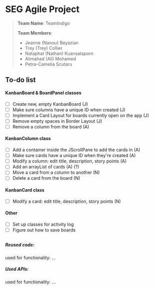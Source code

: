 
# SEG Agile Project

> **Team Name**: TeamIndigo
>
> **Team Members**: 
>  - Jeanne (Nanou) Beyazian
>  - Trey (Trey) Collier
>  - Nataphat (Nathan) Kuansataporn 
>  - Alimahad (Ali) Mohamed 
>  - Petra-Camelia Scutaru
  
  
## To-do list 

#### KanbanBoard & BoardPanel classes
- [ ] Create new, empty KanbanBoard (J)
- [ ] Make sure columns have a unique ID when created (J)
- [ ] Implement a Card Layout for boards currently open on the app (J)
- [ ] Remove empty spaces in Border Layout (J)
- [ ] Remove a column from the board (A)

#### KanbanColumn class
- [ ] Add a container inside the JScrollPane to add the cards in (A)
- [ ] Make sure cards have a unique ID when they're created (A)
- [ ]  Modify a column: edit title, description, story points (A)
- [ ] Add an arrayList of cards (A) (?)
- [ ] Move a card from a column to another (N)
- [ ] Delete a card from the board (N)

#### KanbanCard class
- [ ]  Modify a card: edit title, description, story points (N)

#### Other
- [ ] Set up classes for activity log
- [ ] Figure out how to save boards

##

##### Reused code: 
used for functionality: ...


##### Used APIs:
used for functionality: ...
